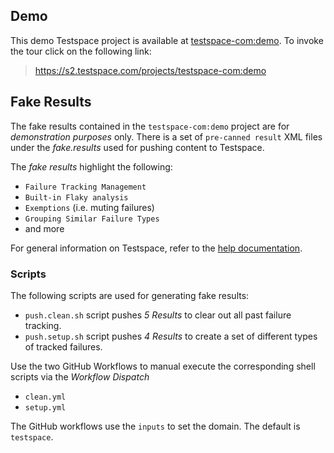 ## Demo 
This demo Testspace project is available at [testspace-com:demo](https://s2.testspace.com/projects/testspace-com:demo). To invoke the tour click on the following link: 

> https://s2.testspace.com/projects/testspace-com:demo


## Fake Results
The fake results contained in the `testspace-com:demo` project are for *demonstration purposes* only. There is a set of `pre-canned result` XML files under the *fake.results* used for pushing content to Testspace. 

The *fake results* highlight the following:

- `Failure Tracking Management`
- `Built-in Flaky analysis`
- `Exemptions` (i.e. muting failures)
- `Grouping Similar Failure Types`
- and more

For general information on Testspace, refer to the [help documentation](https://help.testspace.com).

### Scripts 

The following scripts are used for generating fake results:

- `push.clean.sh` script pushes *5 Results* to clear out all past failure tracking. 
- `push.setup.sh` script pushes *4 Results* to create a set of different types of tracked failures. 

Use the two GitHub Workflows to manual execute the corresponding shell scripts via the *Workflow Dispatch*
- `clean.yml`
- `setup.yml`

The GitHub workflows use the `inputs` to set the domain. The default is `testspace`. 
